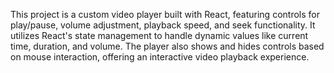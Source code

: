 This project is a custom video player built with React, featuring controls for play/pause, volume adjustment, playback speed, and seek functionality. It utilizes React's state management to handle dynamic values like current time, duration, and volume. The player also shows and hides controls based on mouse interaction, offering an interactive video playback experience.